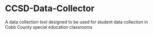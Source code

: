 # CCSD-Data-Collector
A data collection tool designed to be used for student data collection in Cobb County special education classrooms

